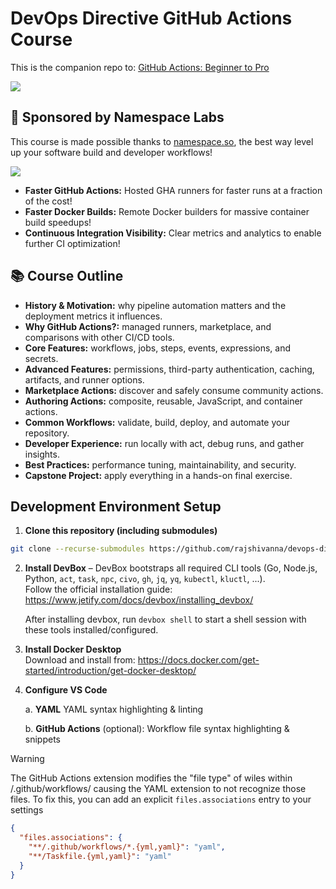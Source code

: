 # DevOps Directive GitHub Actions Course

This is the companion repo to: [GitHub Actions: Beginner to Pro](https://courses.devopsdirective.com/github-actions-beginner-to-pro)

[![](./readme-assets/thumbnail-yt.png)](https://youtu.be/Xwpi0ITkL3U)

## 🙌 Sponsored by Namespace Labs

This course is made possible thanks to [namespace.so](https://namespace.so/?utm_source=devopsdirective), the best way level up your software build and developer workflows!


[![](./readme-assets/namespace-screenshot.png)](https://namespace.so/?utm_source=devopsdirective)

- **Faster GitHub Actions:** Hosted GHA runners for faster runs at a fraction of the cost!
- **Faster Docker Builds:** Remote Docker builders for massive container build speedups!
- **Continuous Integration Visibility:** Clear metrics and analytics to enable further CI optimization!

## 📚 Course Outline
- **History & Motivation:** why pipeline automation matters and the deployment metrics it influences.
- **Why GitHub Actions?:** managed runners, marketplace, and comparisons with other CI/CD tools.
- **Core Features:** workflows, jobs, steps, events, expressions, and secrets.
- **Advanced Features:** permissions, third-party authentication, caching, artifacts, and runner options.
- **Marketplace Actions:** discover and safely consume community actions.
- **Authoring Actions:** composite, reusable, JavaScript, and container actions.
- **Common Workflows:** validate, build, deploy, and automate your repository.
- **Developer Experience:** run locally with act, debug runs, and gather insights.
- **Best Practices:** performance tuning, maintainability, and security.
- **Capstone Project:** apply everything in a hands-on final exercise.

## Development Environment Setup

1. **Clone this repository (including submodules)**  
```bash
git clone --recurse-submodules https://github.com/rajshivanna/devops-directive-github-actions-course.git
```

2. **Install DevBox** – DevBox bootstraps all required CLI tools (Go, Node.js, Python, `act`, `task`, `npc`, `civo`, `gh`, `jq`, `yq`, `kubectl`, `kluctl`, ...).  
   Follow the official installation guide: <https://www.jetify.com/docs/devbox/installing_devbox/>
   
   After installing devbox, run `devbox shell` to start a shell session with these tools installed/configured.

3. **Install Docker Desktop**  
   Download and install from: <https://docs.docker.com/get-started/introduction/get-docker-desktop/>

4. **Configure VS Code**

      a. **YAML** YAML syntax highlighting & linting

      b. **GitHub Actions** (optional): Workflow file syntax highlighting & snippets

> [!WARNING] 
> The GitHub Actions extension modifies the "file type" of wiles within /.github/workflows/ causing the YAML extension to not recognize those files.
> To fix this, you can add an explicit `files.associations` entry to your settings
> 
> ```json
> {
>   "files.associations": {
>     "**/.github/workflows/*.{yml,yaml}": "yaml",
>     "**/Taskfile.{yml,yaml}": "yaml"
>   }
> }
> ```
      
